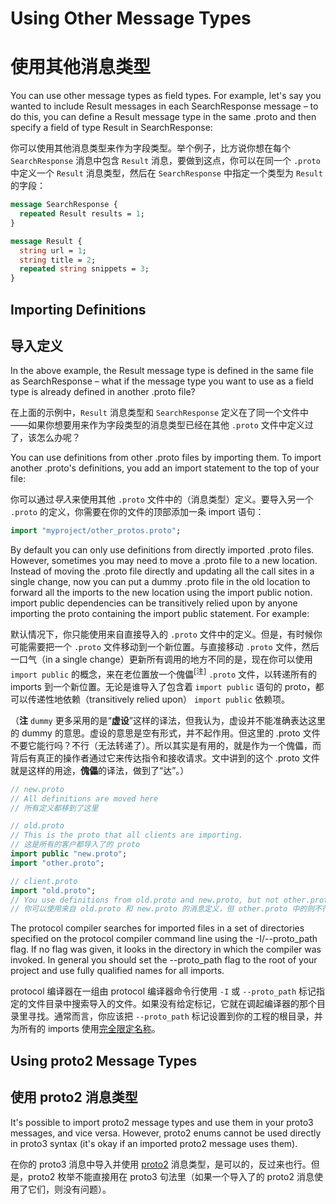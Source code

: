 
# Using Other Message Types

# 使用其他消息类型

You can use other message types as field types. For example, let's say you wanted to include Result messages in each SearchResponse message – to do this, you can define a Result message type in the same .proto and then specify a field of type Result in SearchResponse:

你可以使用其他消息类型来作为字段类型。举个例子，比方说你想在每个 `SearchResponse` 消息中包含 `Result` 消息，要做到这点，你可以在同一个 `.proto` 中定义一个 `Result` 消息类型，然后在 `SearchResponse` 中指定一个类型为 `Result` 的字段：

```proto
message SearchResponse {
  repeated Result results = 1;
}

message Result {
  string url = 1;
  string title = 2;
  repeated string snippets = 3;
}

```

## Importing Definitions

## 导入定义

In the above example, the Result message type is defined in the same file as SearchResponse – what if the message type you want to use as a field type is already defined in another .proto file?

在上面的示例中，`Result` 消息类型和 `SearchResponse` 定义在了同一个文件中——如果你想要用来作为字段类型的消息类型已经在其他 `.proto` 文件中定义过了，该怎么办呢？

You can use definitions from other .proto files by importing them. To import another .proto's definitions, you add an import statement to the top of your file:

你可以通过*导入*来使用其他 `.proto` 文件中的（消息类型）定义。要导入另一个 `.proto` 的定义，你需要在你的文件的顶部添加一条 import 语句：

```proto
import "myproject/other_protos.proto";
```

By default you can only use definitions from directly imported .proto files. However, sometimes you may need to move a .proto file to a new location. Instead of moving the .proto file directly and updating all the call sites in a single change, now you can put a dummy .proto file in the old location to forward all the imports to the new location using the import public notion. import public dependencies can be transitively relied upon by anyone importing the proto containing the import public statement. For example:

默认情况下，你只能使用来自直接导入的 `.proto` 文件中的定义。但是，有时候你可能需要把一个 `.proto` 文件移动到一个新位置。与直接移动 `.proto` 文件，然后一口气（in a single change）更新所有调用的地方不同的是，现在你可以使用 `import public` 的概念，来在老位置放一个傀儡<sup>[注]</sup> `.proto` 文件，以转递所有的 imports 到一个新位置。无论是谁导入了包含着 `import public` 语句的 proto，都可以传递性地依赖（transitively relied upon） `import public` 依赖项。

（**注** `dummy` 更多采用的是“**虚设**”这样的译法，但我认为，虚设并不能准确表达这里的 dummy 的意思。虚设的意思是空有形式，并不起作用。但这里的 .proto 文件不要它能行吗？不行（无法转递了）。所以其实是有用的，就是作为一个傀儡，而背后有真正的操作者通过它来传达指令和接收请求。文中讲到的这个 .proto 文件就是这样的用途，**傀儡**的译法，做到了“达”。）

```proto
// new.proto
// All definitions are moved here
// 所有定义都移到了这里
```

```proto
// old.proto
// This is the proto that all clients are importing.
// 这是所有的客户都导入了的 proto
import public "new.proto";
import "other.proto";
```

```proto
// client.proto
import "old.proto";
// You use definitions from old.proto and new.proto, but not other.proto
// 你可以使用来自 old.proto 和 new.proto 的消息定义，但 other.proto 中的则不行 
```

The protocol compiler searches for imported files in a set of directories specified on the protocol compiler command line using the -I/--proto_path flag. If no flag was given, it looks in the directory in which the compiler was invoked. In general you should set the --proto_path flag to the root of your project and use fully qualified names for all imports.

protocol 编译器在一组由 protocol 编译器命令行使用 `-I` 或 `--proto_path` 标记指定的文件目录中搜索导入的文件。如果没有给定标记，它就在调起编译器的那个目录里寻找。通常而言，你应该把 `--proto_path` 标记设置到你的工程的根目录，并为所有的 imports 使用[完全限定名称](https://en.wikipedia.org/wiki/Fully_qualified_name)。

## Using proto2 Message Types

## 使用 proto2 消息类型

It's possible to import proto2 message types and use them in your proto3 messages, and vice versa. However, proto2 enums cannot be used directly in proto3 syntax (it's okay if an imported proto2 message uses them).

在你的 proto3 消息中导入并使用 [proto2](https://developers.google.com/protocol-buffers/docs/proto) 消息类型，是可以的，反过来也行。但是，proto2 枚举不能直接用在 proto3 句法里（如果一个导入了的 proto2 消息使用了它们，则没有问题）。


